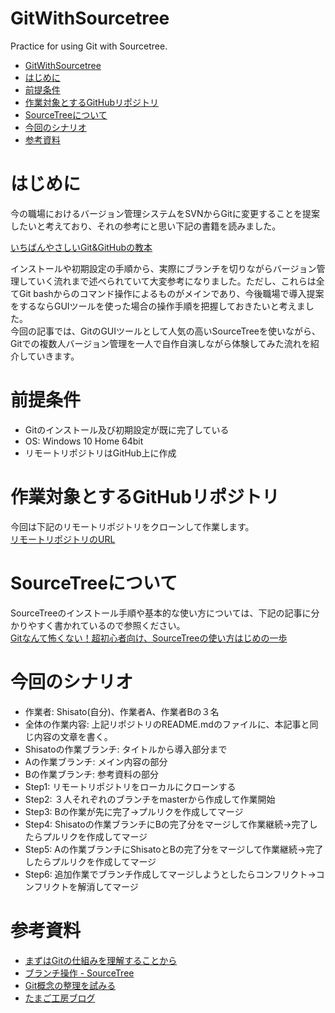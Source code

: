 # GitWithSourcetree
Practice for using Git with Sourcetree.  

<!-- TOC -->

- [GitWithSourcetree](#gitwithsourcetree)
- [はじめに](#はじめに)
- [前提条件](#前提条件)
- [作業対象とするGitHubリポジトリ](#作業対象とするgithubリポジトリ)
- [SourceTreeについて](#sourcetreeについて)
- [今回のシナリオ](#今回のシナリオ)
- [参考資料](#参考資料)

<!-- /TOC -->

# はじめに
今の職場におけるバージョン管理システムをSVNからGitに変更することを提案したいと考えており、それの参考にと思い下記の書籍を読みました。  

[いちばんやさしいGit&GitHubの教本](https://www.amazon.co.jp/%E3%81%84%E3%81%A1%E3%81%B0%E3%82%93%E3%82%84%E3%81%95%E3%81%97%E3%81%84Git-GitHub%E3%81%AE%E6%95%99%E6%9C%AC-%E4%BA%BA%E6%B0%97%E8%AC%9B%E5%B8%AB%E3%81%8C%E6%95%99%E3%81%88%E3%82%8B%E3%83%90%E3%83%BC%E3%82%B8%E3%83%A7%E3%83%B3%E7%AE%A1%E7%90%86-%E5%85%B1%E6%9C%89%E5%85%A5%E9%96%80-%E3%80%8C%E3%81%84%E3%81%A1%E3%81%B0%E3%82%93%E3%82%84%E3%81%95%E3%81%97%E3%81%84%E6%95%99%E6%9C%AC%E3%80%8D%E3%82%B7%E3%83%AA%E3%83%BC%E3%82%BA/dp/429500524X/ref=sr_1_3?ie=UTF8&qid=1546691781&sr=8-3&keywords=Git)

インストールや初期設定の手順から、実際にブランチを切りながらバージョン管理していく流れまで述べられていて大変参考になりました。ただし、これらは全てGit bashからのコマンド操作によるものがメインであり、今後職場で導入提案をするならGUIツールを使った場合の操作手順を把握しておきたいと考えました。  
今回の記事では、GitのGUIツールとして人気の高いSourceTreeを使いながら、Gitでの複数人バージョン管理を一人で自作自演しながら体験してみた流れを紹介していきます。  

# 前提条件
- Gitのインストール及び初期設定が既に完了している
- OS: Windows 10 Home 64bit
- リモートリポジトリはGitHub上に作成

# 作業対象とするGitHubリポジトリ
今回は下記のリモートリポジトリをクローンして作業します。  
[リモートリポジトリのURL](https://github.com/ShisatoYano/GitWithSourcetree)

# SourceTreeについて
SourceTreeのインストール手順や基本的な使い方については、下記の記事に分かりやすく書かれているので参照ください。  
[Gitなんて怖くない！超初心者向け、SourceTreeの使い方はじめの一歩](https://prog-8.com/blogs/how_to_use_sourcetree)

# 今回のシナリオ
- 作業者: Shisato(自分)、作業者A、作業者Bの３名
- 全体の作業内容: 上記リポジトリのREADME.mdのファイルに、本記事と同じ内容の文章を書く。
- Shisatoの作業ブランチ: タイトルから導入部分まで
- Aの作業ブランチ: メイン内容の部分
- Bの作業ブランチ: 参考資料の部分
- Step1: リモートリポジトリをローカルにクローンする
- Step2: ３人それぞれのブランチをmasterから作成して作業開始
- Step3: Bの作業が先に完了→プルリクを作成してマージ
- Step4: Shisatoの作業ブランチにBの完了分をマージして作業継続→完了したらプルリクを作成してマージ
- Step5: Aの作業ブランチにShisatoとBの完了分をマージして作業継続→完了したらプルリクを作成してマージ
- Step6: 追加作業でブランチ作成してマージしようとしたらコンフリクト→コンフリクトを解消してマージ

# 参考資料
- [まずはGitの仕組みを理解することから](https://qiita.com/kyoyyy/items/161b6905f45bee2efe21)
- [ブランチ操作 - SourceTree](https://qiita.com/inabe49/items/be38f569040aed7d85b0)
- [Git概念の整理を試みる](https://open-groove.net/git/git-summary/)
- [たまご工房ブログ](http://tamagokobo.blogspot.com/2015/07/blog-post_21.html)
